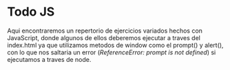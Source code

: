 # Todo JS

Aqui encontraremos un repertorio de ejercicios variados hechos con JavaScript,
donde algunos de ellos deberemos ejecutar a traves del index.html ya que
utilizamos metodos de window como el prompt() y alert(), con lo que nos 
saltaria un error (*ReferenceError: prompt is not defined*) si ejecutamos
a traves de node.